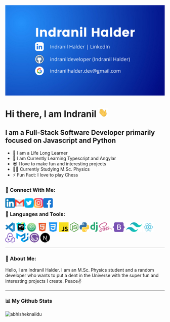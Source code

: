 <img align="center" alt="Indranil Halder" src="./img/main/indranil.png" />

# Hi there, I am Indranil <img src="./img/main/hi.webp" width="30px" alt="hi" />

## I am a Full-Stack Software Developer primarily focused on Javascript and Python

- 📘 I am a Life Long Learner
- 🔭 I am Currently Learning Typescript and Angylar
- 😎 I love to make fun and interesting projects
- 👨‍🎓 Currently Studying M.Sc. Physics
- ⚡ Fun Fact: I love to play Chess

### 📲 Connect With Me:

<a href="https://www.linkedin.com/in/indranildeveloper/" target="_blank">
<img align="left" src="./img/main/linkedin.png" width="30px" />
</a>
<a href="mailto:indranilhalder.dev@gmail.com">
<img align="left" src="./img/main/gmail.png" width="30px" />
</a>
<a href="https://twitter.com/indranilcoder/" target="_blank">
<img align="left" src="./img/main/twitter.png" width="30px" />
</a>
<a href="https://www.instagram.com/indranil__halder/" target="_blank">
<img align="left" src="./img/main/instagram.png" width="30px" />
</a>
<a href="https://www.facebook.com/indranil.halder.7545/" target="_blank">
<img align="left" src="./img/main/facebook.png" width="30px" />
</a>

<br />

### 🧰 Languages and Tools:

<code><img height="30" src="./img/icons/visual-studio-code.svg"></code>
<code><img height="30" src="./img/icons/webstorm.svg"></code>
<code><img height="30" src="./img/icons/atom.svg"></code>
<code><img height="30" src="./img/icons/html5.svg"></code>
<code><img height="30" src="./img/icons/css-3.png"></code>
<code><img height="30" src="./img/icons/javascript.svg"></code>
<code><img height="30" src="./img/icons/nodejs.svg"></code>
<code><img height="30" src="./img/icons/python.svg"></code>
<code><img height="30" src="./img/icons/django.svg"></code>
<code><img height="30" src="./img/icons/sass.svg"></code>
<code><img height="30" src="./img/icons/bootstrap-5.svg"></code>
<code><img height="30" src="./img/icons/tailwind.svg"></code>
<code><img height="30" src="./img/icons/react.svg"></code>
<code><img height="30" src="./img/icons/redux.svg"></code>
<code><img height="30" src="./img/icons/material.svg"></code>
<code><img height="30" src="./img/icons/gatsby.svg"></code>
<code><img height="30" src="./img/icons/next-js.svg"></code>

<hr />

### 🔔 About Me:

Hello, I am Indranil Halder. I am an M.Sc. Physics student and a random developer who wants to put a dent in the Universe with the super fun and interesting projects I create. Peace✌️

<hr />

### 📊 My Github Stats

<img src="https://github-readme-stats.vercel.app/api?username=indranildeveloper&show_icons=true&theme=tokyonight" alt="abhisheknaiidu" />
